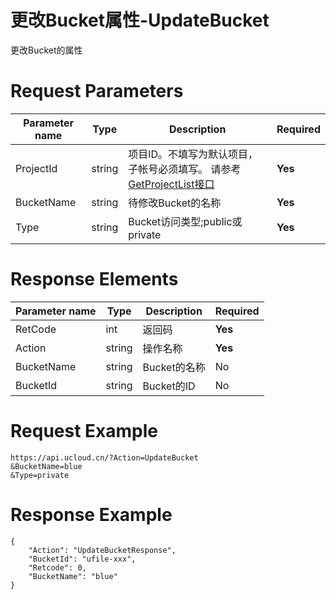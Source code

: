 # 更改Bucket属性-UpdateBucket

更改Bucket的属性

# Request Parameters
|Parameter name|Type|Description|Required|
|---|---|---|---|
|ProjectId|string|项目ID。不填写为默认项目，子帐号必须填写。 请参考[GetProjectList接口](../summary/get_project_list.html)|**Yes**|
|BucketName|string|待修改Bucket的名称|**Yes**|
|Type|string|Bucket访问类型;public或private|**Yes**|

# Response Elements
|Parameter name|Type|Description|Required|
|---|---|---|---|
|RetCode|int|返回码|**Yes**|
|Action|string|操作名称|**Yes**|
|BucketName|string|Bucket的名称|No|
|BucketId|string|Bucket的ID|No|

# Request Example
```
https://api.ucloud.cn/?Action=UpdateBucket
&BucketName=blue
&Type=private
```

# Response Example
```
{
    "Action": "UpdateBucketResponse", 
    "BucketId": "ufile-xxx", 
    "Retcode": 0, 
    "BucketName": "blue"
}
```

